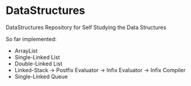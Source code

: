 # DataStructures

DataStructures Repository for Self Studying the Data Structures

So far implemented:
  - ArrayList
  - Single-Linked List
  - Double-Linked List
  - Linked-Stack
	-> Postfix Evaluator
	-> Infix Evaluator
	-> Infix Compiler
  - Single-Linked Queue